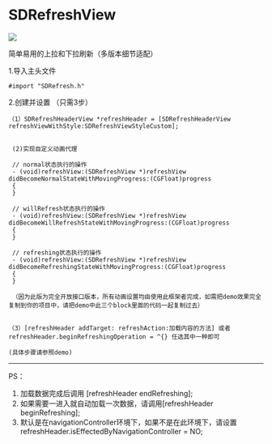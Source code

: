 # SDRefreshView

 ![](http://cc.cocimg.com/bbs/attachment/Fid_19/19_441660_3546442c2f2486c.gif)


简单易用的上拉和下拉刷新（多版本细节适配）

  
1.导入主头文件

    #import "SDRefresh.h"

2.创建并设置 （只需3步）
    
    （1）SDRefreshHeaderView *refreshHeader = [SDRefreshHeaderView refreshViewWithStyle:SDRefreshViewStyleCustom];

    
     (2)实现自定义动画代理

     // normal状态执行的操作
     - (void)refreshView:(SDRefreshView *)refreshView didBecomeNormalStateWithMovingProgress:(CGFloat)progress
     {
     }

     // willRefresh状态执行的操作
     - (void)refreshView:(SDRefreshView *)refreshView didBecomeWillRefreshStateWithMovingProgress:(CGFloat)progress
     {
     }

     // refreshing状态执行的操作
     - (void)refreshView:(SDRefreshView *)refreshView didBecomeRefreshingStateWithMovingProgress:(CGFloat)progress
     {
     }
     
     （因为此版为完全开放接口版本，所有动画设置均由使用此框架者完成，如需把demo效果完全复制到你的项目中，请把demo中此三个block里面的代码一起复制过去）

    
    （3）[refreshHeader addTarget: refreshAction:加载内容的方法] 或者 refreshHeader.beginRefreshingOperation = ^{} 任选其中一种即可
    
    (具体步骤请参照demo)
----------------------------------------------------------------------------------------------------------------
  PS： 
  1. 加载数据完成后调用 [refreshHeader endRefreshing];
  2. 如果需要一进入就自动加载一次数据，请调用[refreshHeader beginRefreshing];
  3. 默认是在navigationController环境下，如果不是在此环境下，请设置 refreshHeader.isEffectedByNavigationController = NO;
   

    
